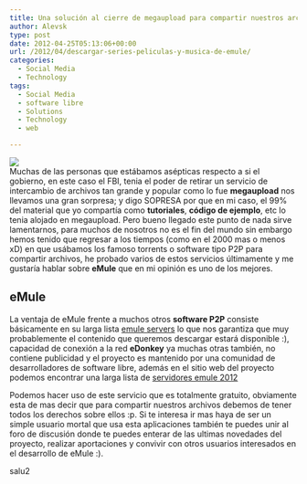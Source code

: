 ```yaml
---
title: Una solución al cierre de megaupload para compartir nuestros archivos
author: Alevsk
type: post
date: 2012-04-25T05:13:06+00:00
url: /2012/04/descargar-series-peliculas-y-musica-de-emule/
categories:
  - Social Media
  - Technology
tags:
  - Social Media
  - software libre
  - Solutions
  - Technology
  - web

---
```

[![](/images/EMULE-XTREME.ICONO_.png)](http://www.alevsk.com/2012/04/descargar-series-peliculas-y-musica-de-emule/emule-xtreme-icono/)  
Muchas de las personas que estábamos asépticas respecto a si el gobierno, en este caso el FBI, tenia el poder de retirar un servicio de intercambio de archivos tan grande y popular como lo fue **megaupload** nos llevamos una gran sorpresa; y digo SOPRESA por que en mi caso, el 99% del material que yo compartía como **tutoriales**, **código de ejemplo**, etc lo tenia alojado en megaupload. Pero bueno llegado este punto de nada sirve lamentarnos, para muchos de nosotros no es el fin del mundo sin embargo hemos tenido que regresar a los tiempos (como en el 2000 mas o menos xD) en que usábamos los famoso torrents o software tipo P2P para compartir archivos, he probado varios de estos servicios últimamente y me gustaría hablar sobre **eMule** que en mi opinión es uno de los mejores.

## eMule

La ventaja de eMule frente a muchos otros **software P2P** consiste básicamente en su larga lista [emule servers][1] lo que nos garantiza que muy probablemente el contenido que queremos descargar estará disponible :), capacidad de conexión a la red **eDonkey** ya muchas otras también, no contiene publicidad y el proyecto es mantenido por una comunidad de desarrolladores de software libre, además en el sitio web del proyecto podemos encontrar una larga lista de [servidores emule 2012][1]

Podemos hacer uso de este servicio que es totalmente gratuito, obviamente esta de mas decir que para compartir nuestros archivos debemos de tener todos los derechos sobre ellos :p. Si te interesa ir mas haya de ser un simple usuario mortal que usa esta aplicaciones también te puedes unir al foro de discusión donde te puedes enterar de las ultimas novedades del proyecto, realizar aportaciones y convivir con otros usuarios interesados en el desarrollo de eMule :).

salu2

 [1]: http://www.webutilidad.com/servidores-emule-lista-server-actualizada.html